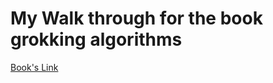 # My Walk through for the book grokking algorithms
[Book's Link](https://www.manning.com/books/grokking-algorithms)
